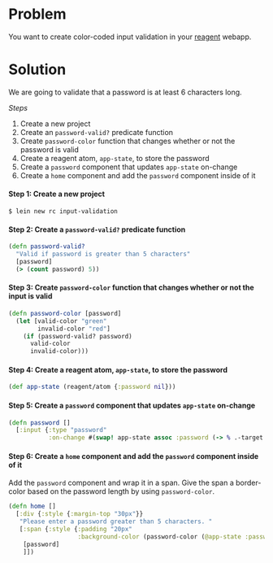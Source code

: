 # Problem

You want to create color-coded input validation in your [reagent](https://github.com/reagent-project/reagent) webapp.

# Solution

We are going to validate that a password is at least 6 characters long.

*Steps*

1. Create a new project
2. Create an `password-valid?` predicate function
3. Create `password-color` function that changes whether or not the password is valid
4. Create a reagent atom, `app-state`, to store the password
5. Create a `password` component that updates `app-state` on-change
6. Create a `home` component and add the `password` component inside of it

#### Step 1: Create a new project

```
$ lein new rc input-validation
```

#### Step 2: Create a `password-valid?` predicate function

```clojure
(defn password-valid?
  "Valid if password is greater than 5 characters"
  [password]
  (> (count password) 5))
```

#### Step 3: Create `password-color` function that changes whether or not the input is valid

```clojure
(defn password-color [password]
  (let [valid-color "green"
        invalid-color "red"]
    (if (password-valid? password) 
      valid-color 
      invalid-color)))
```

#### Step 4: Create a reagent atom, `app-state`, to store the password

```clojure
(def app-state (reagent/atom {:password nil}))
```

#### Step 5: Create a `password` component that updates `app-state` on-change

```clojure
(defn password []
  [:input {:type "password"
           :on-change #(swap! app-state assoc :password (-> % .-target .-value))}])
```

#### Step 6: Create a `home` component and add the `password` component inside of it

Add the `password` component and wrap it in a span. Give the span a border-color based on the password length by using `password-color`.

```clojure
(defn home []
  [:div {:style {:margin-top "30px"}}
   "Please enter a password greater than 5 characters. "
   [:span {:style {:padding "20px"
                   :background-color (password-color (@app-state :password))}}
    [password]
    ]])
```
